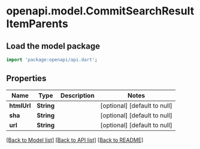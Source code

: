 # openapi.model.CommitSearchResultItemParents

## Load the model package
```dart
import 'package:openapi/api.dart';
```

## Properties
Name | Type | Description | Notes
------------ | ------------- | ------------- | -------------
**htmlUrl** | **String** |  | [optional] [default to null]
**sha** | **String** |  | [optional] [default to null]
**url** | **String** |  | [optional] [default to null]

[[Back to Model list]](../README.md#documentation-for-models) [[Back to API list]](../README.md#documentation-for-api-endpoints) [[Back to README]](../README.md)


